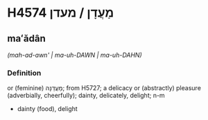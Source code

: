 # H4574 מַעֲדָן / מעדן

## maʻădân

_(mah-ad-awn' | ma-uh-DAWN | ma-uh-DAHN)_

### Definition

or (feminine) מַעֲדַנָּה; from H5727; a delicacy or (abstractly) pleasure (adverbially, cheerfully); dainty, delicately, delight; n-m

- dainty (food), delight

